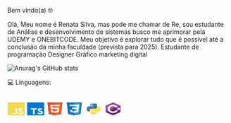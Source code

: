 Bem vindo(a) 🤓




Olá, Meu nome é Renata Silva, mas pode me chamar de Re, sou estudante de Análise e desenvolvimento de sistemas busco me aprimorar pela UDEMY e ONEBITCODE. Meu objetivo é explorar tudo que é possível até a conclusão da minha faculdade (prevista para 2025).
Estudante de programação 
Designer Gráfico
marketing digital 


![Anurag's GitHub stats](https://github-readme-stats.vercel.app/api?username=renata&show_icons=true&theme=radical)








💻 Linguagens:

<div style="display: inline_block"><br>
  <img align="center" alt="Rafa-Js" height="30" width="40" src="https://raw.githubusercontent.com/devicons/devicon/master/icons/javascript/javascript-plain.svg">
  <img align="center" alt="Rafa-Ts" height="30" width="40" src="https://raw.githubusercontent.com/devicons/devicon/master/icons/typescript/typescript-plain.svg">
  <img align="center" alt="Rafa-HTML" height="30" width="40" src="https://raw.githubusercontent.com/devicons/devicon/master/icons/html5/html5-original.svg">
  <img align="center" alt="Rafa-CSS" height="30" width="40" src="https://raw.githubusercontent.com/devicons/devicon/master/icons/css3/css3-original.svg">
  <img align="center" alt="Rafa-Python" height="30" width="40" src="https://raw.githubusercontent.com/devicons/devicon/master/icons/python/python-original.svg">
  <img align="center" alt="Rafa-Csharp" height="30" width="40" src="https://raw.githubusercontent.com/devicons/devicon/master/icons/csharp/csharp-original.svg">
</div>





